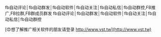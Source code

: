 fb自动评论│fb自动群发│fb自动软件│fb自动关注│fb自动私信│fb自动群控,FB推广,FB拉群,FB群成员群发
fb自动评论│fb自动群发│fb自动软件│fb自动关注│fb自动私信│fb自动群控

[😍想了解推广相关软件的朋友请登录 http://www.vst.tw](http://www.vst.tw)




